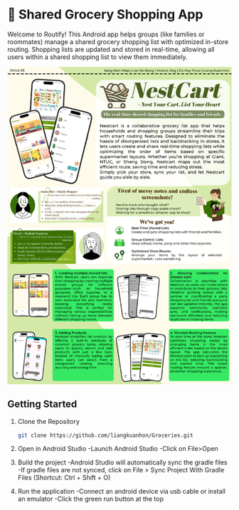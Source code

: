 # **🛒 Shared Grocery Shopping App**


Welcome to Routify! This Android app helps groups (like families or roommates)
manage a shared grocery shopping list with optimized in-store routing. Shopping lists 
are updated and stored in real-time, allowing all users within a shared shopping list to 
view them immediately.  

![img.png](images/ISP%20Poster.png)

## Getting Started

1. Clone the Repository
   ```bash
   git clone https://github.com/liangkuanhon/Groceries.git


2. Open in Android Studio
   -Launch Android Studio
   -Click on File>Open

3. Build the project
   -Android Studio will automatically sync the gradle files
   -If gradle files are not synced, click on File > Sync Project With Gradle Files (Shortcut: Ctrl + Shift + O)

4. Run the application
   -Connect an android device via usb cable or install an emulator
   -Click the green run button at the top


